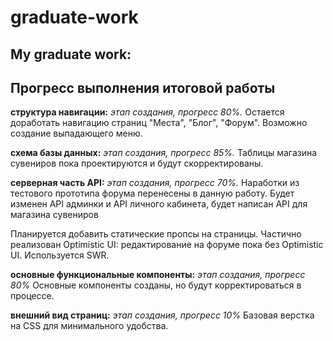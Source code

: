# graduate-work
## My graduate work:

## Прогресс выполнения итоговой работы

**структура навигации:** _этап создания, прогресс 80%._
Остается доработать навигацию страниц "Места", "Блог", "Форум".
Возможно создание выпадающего меню.

**схема базы данных:** _этап создания, прогресс  85%._ 
Таблицы магазина сувениров пока проектируются и будут скорректированы.

**серверная часть API:** _этап создания, прогресс 70%._ 
Наработки из тестового прототипа форума перенесены в данную работу.
Будет изменен API админки и API личного кабинета, будет написан API для магазина сувениров

Планируется добавить статические пропсы на страницы.
Частично реализован Optimistic UI: редактирование на форуме пока без Optimistic UI.
Используется SWR.

**основные функциональные компоненты:** _этап создания, прогресс  80%_
Основные компоненты созданы, но будут корректироваться в процессе.

**внешний вид страниц:** _этап создания, прогресс 10%_ 
Базовая верстка на CSS для минимального удобства.